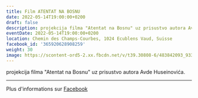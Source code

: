 ```yaml
---
title: Film ATENTAT NA BOSNU
date: 2022-05-14T19:00:00+0200
draft: false
description: projekcija filma "Atentat na Bosnu" uz prisustvo autora Avde Huseinovića.
eventDate: 2022-05-14T19:00:00+0200
location: Chemin des Champs-Courbes, 1024 Ecublens Vaud, Suisse
facebook_id: '365920628908259'
weight: 30
image: https://scontent-ord5-2.xx.fbcdn.net/v/t39.30808-6/483842093_9330013443761058_8599832410174975788_n.jpg?_nc_cat=104&ccb=1-7&_nc_sid=9e60e4&_nc_ohc=m3tIXCN1avQQ7kNvwF06AUF&_nc_oc=Adlip-icR4F-N0upK6_lZiMCZMQb-K6iX0rV8wYLgm9vxRBCOtsYWdetESL2mllv_7U&_nc_zt=23&_nc_ht=scontent-ord5-2.xx&edm=ABTKTjYEAAAA&_nc_gid=ptuU3mutXAv8ym6-9os5eA&_nc_tpa=Q5bMBQFoerRkAAbD5aism9g8CzULOlNlcc6BE3iWpiHFZ8SZLO3D4t1oVnlYwIKMS21RcTFt5cm9DqrSbA&oh=00_AfdPvqq4kMgwP_3_RPQtQ8-NhrE8nz47-HcQ_oSVP93CLw&oe=690355D3
---
```


projekcija filma "Atentat na Bosnu" uz prisustvo autora Avde Huseinovića.

---

Plus d'informations sur [Facebook](https://facebook.com/events/365920628908259)
